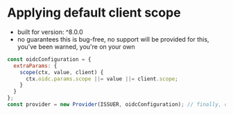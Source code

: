 # Applying default client scope

- built for version: ^8.0.0
- no guarantees this is bug-free, no support will be provided for this, you've been warned, you're on
your own

```js
const oidcConfiguration = {
  extraParams: {
    scope(ctx, value, client) {
      ctx.oidc.params.scope ||= value ||= client.scope;
    }
  }
};
const provider = new Provider(ISSUER, oidcConfiguration); // finally, configure your provider
```
